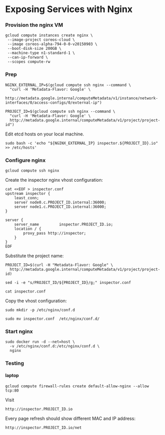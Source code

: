 # Exposing Services with Nginx

### Provision the nginx VM

```
gcloud compute instances create nginx \
 --image-project coreos-cloud \
 --image coreos-alpha-794-0-0-v20150903 \
 --boot-disk-size 200GB \
 --machine-type n1-standard-1 \
 --can-ip-forward \
 --scopes compute-rw
```

### Prep 

```
NGINX_EXTERNAL_IP=$(gcloud compute ssh nginx --command \
  "curl -H 'Metadata-Flavor: Google' \
   http://metadata.google.internal/computeMetadata/v1/instance/network-interfaces/0/access-configs/0/external-ip")
```

```
PROJECT_ID=$(gcloud compute ssh nginx --command \
  "curl -H 'Metadata-Flavor: Google' \
  http://metadata.google.internal/computeMetadata/v1/project/project-id")
```

Edit etcd hosts on your local machine.

```
sudo bash -c 'echo "${NGINX_EXTERNAL_IP} inspector.${PROJECT_ID}.io" >> /etc/hosts'
```

### Configure nginx

```
gcloud compute ssh nginx
```

Create the inspector nginx vhost configuration:

```
cat <<EOF > inspector.conf
upstream inspector {
    least_conn;
    server node0.c.PROJECT_ID.internal:36000;
    server node1.c.PROJECT_ID.internal:36000;
}

server {
    server_name         inspector.PROJECT_ID.io;
    location / {
        proxy_pass http://inspector;
    }
}
EOF
```

Substitute the project name:

```
PROJECT_ID=$(curl -H "Metadata-Flavor: Google" \
  http://metadata.google.internal/computeMetadata/v1/project/project-id)
```

```
sed -i -e "s/PROJECT_ID/${PROJECT_ID}/g;" inspector.conf
```

```
cat inspector.conf
```

Copy the vhost configuration:

```
sudo mkdir -p /etc/nginx/conf.d
```

```
sudo mv inspector.conf  /etc/nginx/conf.d/
```

### Start nginx

```
sudo docker run -d --net=host \
  -v /etc/nginx/conf.d:/etc/nginx/conf.d \
  nginx
```

### Testing 

#### laptop

```
gcloud compute firewall-rules create default-allow-nginx --allow tcp:80
```

Visit 

```
http://inspector.PROJECT_ID.io
```

Every page refresh should show different MAC and IP address:

```
http://inspector.PROJECT_ID.io/net
```
